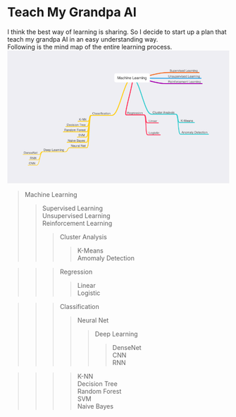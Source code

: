 # Teach My Grandpa AI
I think the best way of learning is sharing. So I decide to start up a plan that teach my grandpa AI in an easy understanding way.<br>
Following is the mind map of the entire learning process.
![ml](Images/mind-map.png)
<br>

>Machine Learning
>>Supervised Learning<br>
>>Unsupervised Learning<br>
>>Reinforcement Learning<br>
>>>Cluster Analysis
>>>>K-Means<br>
>>>>Amomaly Detection<br>

>>>Regression
>>>>Linear<br>
>>>>Logistic<br>

>>>Classification
>>>>Neural Net
>>>>>Deep Learning
>>>>>>DenseNet<br>
>>>>>>CNN<br>
>>>>>>RNN

>>>>K-NN<br>
>>>>Decision Tree<br>
>>>>Random Forest<br>
>>>>SVM<br>
>>>>Naive Bayes

